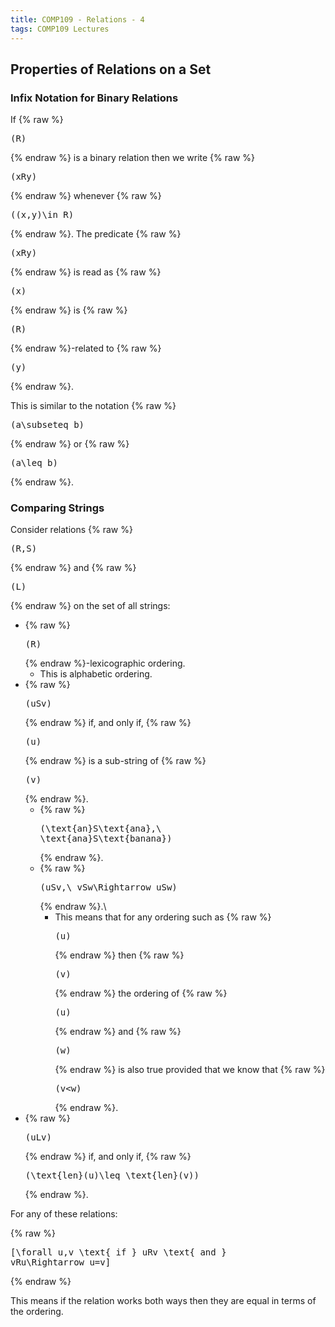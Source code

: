 ```yaml
---
title: COMP109 - Relations - 4
tags: COMP109 Lectures
---
```

## Properties of Relations on a Set
### Infix Notation for Binary Relations
If {% raw %}<pre>\(R\)</pre>{% endraw %} is a binary relation then we write {% raw %}<pre>\(xRy\)</pre>{% endraw %} whenever {% raw %}<pre>\((x,y)\in R\)</pre>{% endraw %}. The predicate {% raw %}<pre>\(xRy\)</pre>{% endraw %} is read as {% raw %}<pre>\(x\)</pre>{% endraw %} is {% raw %}<pre>\(R\)</pre>{% endraw %}-related to {% raw %}<pre>\(y\)</pre>{% endraw %}.

This is similar to the notation {% raw %}<pre>\(a\subseteq b\)</pre>{% endraw %} or {% raw %}<pre>\(a\leq b\)</pre>{% endraw %}. 

### Comparing Strings
Consider relations {% raw %}<pre>\(R,S\)</pre>{% endraw %} and {% raw %}<pre>\(L\)</pre>{% endraw %} on the set of all strings:

* {% raw %}<pre>\(R\)</pre>{% endraw %}-lexicographic ordering.
	* This is alphabetic ordering.
* {% raw %}<pre>\(uSv\)</pre>{% endraw %} if, and only if, {% raw %}<pre>\(u\)</pre>{% endraw %} is a sub-string of {% raw %}<pre>\(v\)</pre>{% endraw %}.
	* {% raw %}<pre>\(\text{an}S\text{ana},\ \text{ana}S\text{banana}\)</pre>{% endraw %}.
	* {% raw %}<pre>\(uSv,\ vSw\Rightarrow uSw\)</pre>{% endraw %}.\
		* This means that for any ordering such as {% raw %}<pre>\(u\)</pre>{% endraw %} then {% raw %}<pre>\(v\)</pre>{% endraw %} the ordering of {% raw %}<pre>\(u\)</pre>{% endraw %} and {% raw %}<pre>\(w\)</pre>{% endraw %} is also true provided that we know that {% raw %}<pre>\(v<w\)</pre>{% endraw %}.
* {% raw %}<pre>\(uLv\)</pre>{% endraw %} if, and only if, {% raw %}<pre>\(\text{len}(u)\leq \text{len}(v)\)</pre>{% endraw %}.

For any of these relations:

{% raw %}<pre>\[\forall u,v \text{ if } uRv \text{ and } vRu\Rightarrow u=v\]</pre>{% endraw %}

This means if the relation works both ways then they are equal in terms of the ordering.
